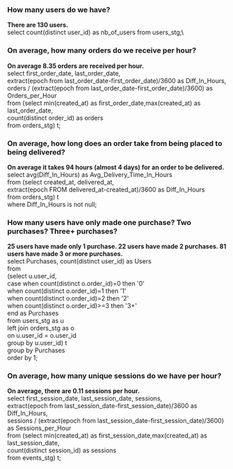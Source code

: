 ### How many users do we have?
**There are 130 users.**\
select count(distinct user_id) as nb_of_users from users_stg;\

### On average, how many orders do we receive per hour?
**On average 8.35 orders are received per hour.**\
select first_order_date, last_order_date,\
       extract(epoch from last_order_date-first_order_date)/3600 as Diff_In_Hours,\
       orders / (extract(epoch from last_order_date-first_order_date)/3600) as Orders_per_Hour\
from (select min(created_at) as first_order_date,max(created_at) as last_order_date,\
             count(distinct order_id) as orders\
      from orders_stg) t;

### On average, how long does an order take from being placed to being delivered?
**On average it takes 94 hours (almost 4 days) for an order to be delivered.**\
select avg(Diff_In_Hours) as Avg_Delivery_Time_In_Hours\
from (select created_at, delivered_at,\
             extract(epoch FROM delivered_at-created_at)/3600 as Diff_In_Hours\
      from orders_stg) t\
where Diff_In_Hours is not null;

### How many users have only made one purchase? Two purchases? Three+ purchases?
**25 users have made only 1 purchase. 22 users have made 2 purchases. 81 users have made 3 or more purchases.**\
select Purchases, count(distinct user_id) as Users\
from\
(select u.user_id, \
        case when count(distinct o.order_id)=0 then '0'\
             when count(distinct o.order_id)=1 then '1'\
             when count(distinct o.order_id)=2 then '2'\
             when count(distinct o.order_id)>=3 then '3+'\
        end as Purchases\
 from users_stg as u\
 left join orders_stg as o\
 on u.user_id = o.user_id\
 group by u.user_id) t\
group by Purchases\
order by 1;

### On average, how many unique sessions do we have per hour?
**On average, there are 0.11 sessions per hour.**\
select first_session_date, last_session_date, sessions,\
       extract(epoch from last_session_date-first_session_date)/3600 as Diff_In_Hours,\
       sessions / (extract(epoch from last_session_date-first_session_date)/3600) as Sessions_per_Hour\
from (select min(created_at) as first_session_date,max(created_at) as last_session_date,\
             count(distinct session_id) as sessions\
      from events_stg) t;
